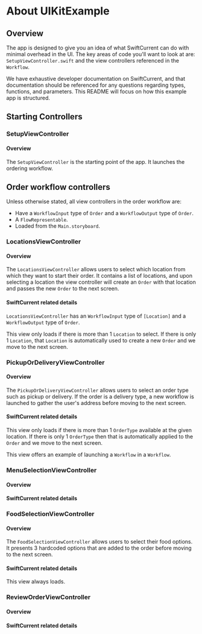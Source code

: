 #  About UIKitExample

## Overview
The app is designed to give you an idea of what SwiftCurrent can do with minimal overhead in the UI. The key areas of code you'll want to look at are: `SetupViewController.swift` and the view controllers referenced in the `Workflow`.

We have exhaustive developer documentation on SwiftCurrent, and that documentation should be referenced for any questions regarding types, functions, and parameters.  This README will focus on how this example app is structured.  

## Starting Controllers
### SetupViewController
#### Overview
The `SetupViewController` is the starting point of the app.  It launches the ordering workflow.  

## Order workflow controllers
Unless otherwise stated, all view controllers in the order workflow are:

- Have a `WorkflowInput` type of `Order` and a `WorkflowOutput` type of `Order`.
- A `FlowRepresentable`.
- Loaded from the `Main.storyboard`.


### LocationsViewController
#### Overview
The `LocationsViewController` allows users to select which location from which they want to start their order.  It contains a list of locations, and upon selecting a location the view controller will create an `Order` with that location and passes the new `Order` to the next screen.

#### SwiftCurrent related details
`LocationsViewController` has an `WorkflowInput` type of `[Location]` and a `WorkflowOutput` type of `Order`.

This view only loads if there is more than 1 `Location` to select.  If there is only 1 `Location`, that `Location` is automatically used to create a new `Order` and we move to the next screen.

### PickupOrDeliveryViewController
#### Overview
The `PickupOrDeliveryViewController` allows users to select an order type such as pickup or delivery.  If the order is a delivery type, a new workflow is launched to gather the user's address before moving to the next screen. 

#### SwiftCurrent related details
This view only loads if there is more than 1 `OrderType` available at the given location.  If there is only 1 `OrderType` then that is automatically applied to the `Order` and we move to the next screen.

This view offers an example of launching a `Workflow` in a `Workflow`.

### MenuSelectionViewController
#### Overview

#### SwiftCurrent related details


### FoodSelectionViewController
#### Overview
The `FoodSelectionViewController` allows users to select their food options.  It presents 3 hardcoded options that are added to the order before moving to the next screen.

#### SwiftCurrent related details
This view always loads.


### ReviewOrderViewController
#### Overview

#### SwiftCurrent related details
